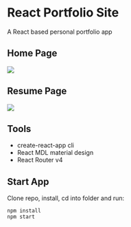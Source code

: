 # React Portfolio Site
A React based personal portfolio app

## Home Page

<img src=https://i.imgur.com/kRhetWC.png>

## Resume Page

<img src=https://i.imgur.com/WfNJUrp.png>

## Tools
* create-react-app cli
* React MDL material design
* React Router v4

## Start App
Clone repo, install, cd into folder and run:
```git
npm install
npm start
```
